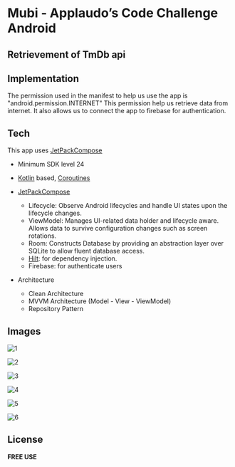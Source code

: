 # Mubi - Applaudo’s Code Challenge Android

## Retrievement of TmDb api

## Implementation

The permission used in the manifest to help us use the app is "android.permission.INTERNET"
This permission help us retrieve data from internet.
It also allows us to connect the app to firebase for authentication.

## Tech

This app uses [JetPackCompose](https://developer.android.com/jetpack/compose)

- Minimum SDK level 24
- [Kotlin](https://kotlinlang.org/) based, [Coroutines](https://github.com/Kotlin/kotlinx.coroutines)
- [JetPackCompose](https://developer.android.com/jetpack/compose)
  - Lifecycle: Observe Android lifecycles and handle UI states upon the lifecycle changes.
  - ViewModel: Manages UI-related data holder and lifecycle aware. Allows data to survive configuration changes such as screen rotations.
  - Room: Constructs Database by providing an abstraction layer over SQLite to allow fluent database access.
  - [Hilt](https://dagger.dev/hilt/): for dependency injection.
  - Firebase: for authenticate users

- Architecture
  - Clean Architecture
  - MVVM Architecture (Model - View - ViewModel)
  - Repository Pattern
  
## Images

![1](https://user-images.githubusercontent.com/16690851/211304634-cb7df413-1b0c-4ace-9a27-d8a8c1b070bc.png)

![2](https://user-images.githubusercontent.com/16690851/211304724-9689b0e5-06cb-41ef-b87f-57b310459d0d.png)

![3](https://user-images.githubusercontent.com/16690851/211304794-db448109-0bad-4837-aebe-7dd393599c79.png)

![4](https://user-images.githubusercontent.com/16690851/211304836-b10891d5-27e0-4493-9187-4ddc89fe120c.png)

![5](https://user-images.githubusercontent.com/16690851/211304878-e46c23ae-b1ac-4fcd-8f7b-b74cf12b4d9a.png)

![6](https://user-images.githubusercontent.com/16690851/211304932-767730dc-87d5-45dd-89a3-1227d4c246be.png)


## License

**FREE USE**
